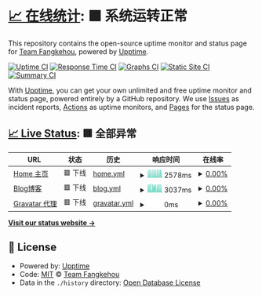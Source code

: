 # [📈 在线统计](https://status.fangkehou.eu.org): <!--在线统计--> **🟩 系统运转正常**

This repository contains the open-source uptime monitor and status page for [Team Fangkehou](https://www.fangkehou.eu.org), powered by [Upptime](https://github.com/upptime/upptime).

[![Uptime CI](https://github.com/fangkehou-team/fangkehou_status/workflows/Uptime%20CI/badge.svg)](https://github.com/fangkehou-team/fangkehou_status/actions?query=workflow%3A%22Uptime+CI%22)
[![Response Time CI](https://github.com/fangkehou-team/fangkehou_status/workflows/Response%20Time%20CI/badge.svg)](https://github.com/fangkehou-team/fangkehou_status/actions?query=workflow%3A%22Response+Time+CI%22)
[![Graphs CI](https://github.com/fangkehou-team/fangkehou_status/workflows/Graphs%20CI/badge.svg)](https://github.com/fangkehou-team/fangkehou_status/actions?query=workflow%3A%22Graphs+CI%22)
[![Static Site CI](https://github.com/fangkehou-team/fangkehou_status/workflows/Static%20Site%20CI/badge.svg)](https://github.com/fangkehou-team/fangkehou_status/actions?query=workflow%3A%22Static+Site+CI%22)
[![Summary CI](https://github.com/fangkehou-team/fangkehou_status/workflows/Summary%20CI/badge.svg)](https://github.com/fangkehou-team/fangkehou_status/actions?query=workflow%3A%22Summary+CI%22)

With [Upptime](https://upptime.js.org), you can get your own unlimited and free uptime monitor and status page, powered entirely by a GitHub repository. We use [Issues](https://github.com/fangkehou-team/fangkehou_status/issues) as incident reports, [Actions](https://github.com/fangkehou-team/fangkehou_status/actions) as uptime monitors, and [Pages](https://status.fangkehou.eu.org) for the status page.

## [📈 Live Status](https://demo.upptime.js.org): <!--live status--> **🟥 全部异常**

<!--start: status pages-->
<!-- This summary is generated by Upptime (https://github.com/upptime/upptime) -->
<!-- Do not edit this manually, your changes will be overwritten -->
<!-- prettier-ignore -->
| URL | 状态 | 历史 | 响应时间 | 在线率 |
| --- | ------ | ------- | ------------- | ------ |
| <img alt="" src="https://icons.duckduckgo.com/ip3/www.fangkehou.eu.org.ico" height="13"> [Home 主页](https://www.fangkehou.eu.org) | 🟥 下线 | [home.yml](https://github.com/fangkehou-team/fangkehou-status/commits/HEAD/history/home.yml) | <details><summary><img alt="响应时间图表" src="./graphs/home/response-time-week.png" height="20"> 2578ms</summary><br><a href="https://status.fangkehou.eu.org/history/home"><img alt="响应时间 2039" src="https://img.shields.io/endpoint?url=https%3A%2F%2Fraw.githubusercontent.com%2Ffangkehou-team%2Ffangkehou-status%2FHEAD%2Fapi%2Fhome%2Fresponse-time.json"></a><br><a href="https://status.fangkehou.eu.org/history/home"><img alt="日均响应时间 3069" src="https://img.shields.io/endpoint?url=https%3A%2F%2Fraw.githubusercontent.com%2Ffangkehou-team%2Ffangkehou-status%2FHEAD%2Fapi%2Fhome%2Fresponse-time-day.json"></a><br><a href="https://status.fangkehou.eu.org/history/home"><img alt="周均响应时间 2578" src="https://img.shields.io/endpoint?url=https%3A%2F%2Fraw.githubusercontent.com%2Ffangkehou-team%2Ffangkehou-status%2FHEAD%2Fapi%2Fhome%2Fresponse-time-week.json"></a><br><a href="https://status.fangkehou.eu.org/history/home"><img alt="月均响应时间 2537" src="https://img.shields.io/endpoint?url=https%3A%2F%2Fraw.githubusercontent.com%2Ffangkehou-team%2Ffangkehou-status%2FHEAD%2Fapi%2Fhome%2Fresponse-time-month.json"></a><br><a href="https://status.fangkehou.eu.org/history/home"><img alt="年均响应时间 2039" src="https://img.shields.io/endpoint?url=https%3A%2F%2Fraw.githubusercontent.com%2Ffangkehou-team%2Ffangkehou-status%2FHEAD%2Fapi%2Fhome%2Fresponse-time-year.json"></a></details> | <details><summary><a href="https://status.fangkehou.eu.org/history/home">0.00%</a></summary><a href="https://status.fangkehou.eu.org/history/home"><img alt="在线率 63.56%" src="https://img.shields.io/endpoint?url=https%3A%2F%2Fraw.githubusercontent.com%2Ffangkehou-team%2Ffangkehou-status%2FHEAD%2Fapi%2Fhome%2Fuptime.json"></a><br><a href="https://status.fangkehou.eu.org/history/home"><img alt="日均在线率 0.00%" src="https://img.shields.io/endpoint?url=https%3A%2F%2Fraw.githubusercontent.com%2Ffangkehou-team%2Ffangkehou-status%2FHEAD%2Fapi%2Fhome%2Fuptime-day.json"></a><br><a href="https://status.fangkehou.eu.org/history/home"><img alt="周均在线率 0.00%" src="https://img.shields.io/endpoint?url=https%3A%2F%2Fraw.githubusercontent.com%2Ffangkehou-team%2Ffangkehou-status%2FHEAD%2Fapi%2Fhome%2Fuptime-week.json"></a><br><a href="https://status.fangkehou.eu.org/history/home"><img alt="月均在线率 0.00%" src="https://img.shields.io/endpoint?url=https%3A%2F%2Fraw.githubusercontent.com%2Ffangkehou-team%2Ffangkehou-status%2FHEAD%2Fapi%2Fhome%2Fuptime-month.json"></a><br><a href="https://status.fangkehou.eu.org/history/home"><img alt="年均在线率 63.56%" src="https://img.shields.io/endpoint?url=https%3A%2F%2Fraw.githubusercontent.com%2Ffangkehou-team%2Ffangkehou-status%2FHEAD%2Fapi%2Fhome%2Fuptime-year.json"></a></details>
| <img alt="" src="https://icons.duckduckgo.com/ip3/blog.fangkehou.eu.org.ico" height="13"> [Blog博客](https://blog.fangkehou.eu.org) | 🟥 下线 | [blog.yml](https://github.com/fangkehou-team/fangkehou-status/commits/HEAD/history/blog.yml) | <details><summary><img alt="响应时间图表" src="./graphs/blog/response-time-week.png" height="20"> 3037ms</summary><br><a href="https://status.fangkehou.eu.org/history/blog"><img alt="响应时间 2808" src="https://img.shields.io/endpoint?url=https%3A%2F%2Fraw.githubusercontent.com%2Ffangkehou-team%2Ffangkehou-status%2FHEAD%2Fapi%2Fblog%2Fresponse-time.json"></a><br><a href="https://status.fangkehou.eu.org/history/blog"><img alt="日均响应时间 2035" src="https://img.shields.io/endpoint?url=https%3A%2F%2Fraw.githubusercontent.com%2Ffangkehou-team%2Ffangkehou-status%2FHEAD%2Fapi%2Fblog%2Fresponse-time-day.json"></a><br><a href="https://status.fangkehou.eu.org/history/blog"><img alt="周均响应时间 3037" src="https://img.shields.io/endpoint?url=https%3A%2F%2Fraw.githubusercontent.com%2Ffangkehou-team%2Ffangkehou-status%2FHEAD%2Fapi%2Fblog%2Fresponse-time-week.json"></a><br><a href="https://status.fangkehou.eu.org/history/blog"><img alt="月均响应时间 2568" src="https://img.shields.io/endpoint?url=https%3A%2F%2Fraw.githubusercontent.com%2Ffangkehou-team%2Ffangkehou-status%2FHEAD%2Fapi%2Fblog%2Fresponse-time-month.json"></a><br><a href="https://status.fangkehou.eu.org/history/blog"><img alt="年均响应时间 2808" src="https://img.shields.io/endpoint?url=https%3A%2F%2Fraw.githubusercontent.com%2Ffangkehou-team%2Ffangkehou-status%2FHEAD%2Fapi%2Fblog%2Fresponse-time-year.json"></a></details> | <details><summary><a href="https://status.fangkehou.eu.org/history/blog">0.00%</a></summary><a href="https://status.fangkehou.eu.org/history/blog"><img alt="在线率 63.57%" src="https://img.shields.io/endpoint?url=https%3A%2F%2Fraw.githubusercontent.com%2Ffangkehou-team%2Ffangkehou-status%2FHEAD%2Fapi%2Fblog%2Fuptime.json"></a><br><a href="https://status.fangkehou.eu.org/history/blog"><img alt="日均在线率 0.00%" src="https://img.shields.io/endpoint?url=https%3A%2F%2Fraw.githubusercontent.com%2Ffangkehou-team%2Ffangkehou-status%2FHEAD%2Fapi%2Fblog%2Fuptime-day.json"></a><br><a href="https://status.fangkehou.eu.org/history/blog"><img alt="周均在线率 0.00%" src="https://img.shields.io/endpoint?url=https%3A%2F%2Fraw.githubusercontent.com%2Ffangkehou-team%2Ffangkehou-status%2FHEAD%2Fapi%2Fblog%2Fuptime-week.json"></a><br><a href="https://status.fangkehou.eu.org/history/blog"><img alt="月均在线率 0.00%" src="https://img.shields.io/endpoint?url=https%3A%2F%2Fraw.githubusercontent.com%2Ffangkehou-team%2Ffangkehou-status%2FHEAD%2Fapi%2Fblog%2Fuptime-month.json"></a><br><a href="https://status.fangkehou.eu.org/history/blog"><img alt="年均在线率 63.57%" src="https://img.shields.io/endpoint?url=https%3A%2F%2Fraw.githubusercontent.com%2Ffangkehou-team%2Ffangkehou-status%2FHEAD%2Fapi%2Fblog%2Fuptime-year.json"></a></details>
| <img alt="" src="https://icons.duckduckgo.com/ip3/gravatar.fangkehou.eu.org.ico" height="13"> [Gravatar 代理](https://gravatar.fangkehou.eu.org) | 🟥 下线 | [gravatar.yml](https://github.com/fangkehou-team/fangkehou-status/commits/HEAD/history/gravatar.yml) | <details><summary><img alt="响应时间图表" src="./graphs/gravatar/response-time-week.png" height="20"> 0ms</summary><br><a href="https://status.fangkehou.eu.org/history/gravatar"><img alt="响应时间 1267" src="https://img.shields.io/endpoint?url=https%3A%2F%2Fraw.githubusercontent.com%2Ffangkehou-team%2Ffangkehou-status%2FHEAD%2Fapi%2Fgravatar%2Fresponse-time.json"></a><br><a href="https://status.fangkehou.eu.org/history/gravatar"><img alt="日均响应时间 0" src="https://img.shields.io/endpoint?url=https%3A%2F%2Fraw.githubusercontent.com%2Ffangkehou-team%2Ffangkehou-status%2FHEAD%2Fapi%2Fgravatar%2Fresponse-time-day.json"></a><br><a href="https://status.fangkehou.eu.org/history/gravatar"><img alt="周均响应时间 0" src="https://img.shields.io/endpoint?url=https%3A%2F%2Fraw.githubusercontent.com%2Ffangkehou-team%2Ffangkehou-status%2FHEAD%2Fapi%2Fgravatar%2Fresponse-time-week.json"></a><br><a href="https://status.fangkehou.eu.org/history/gravatar"><img alt="月均响应时间 0" src="https://img.shields.io/endpoint?url=https%3A%2F%2Fraw.githubusercontent.com%2Ffangkehou-team%2Ffangkehou-status%2FHEAD%2Fapi%2Fgravatar%2Fresponse-time-month.json"></a><br><a href="https://status.fangkehou.eu.org/history/gravatar"><img alt="年均响应时间 1267" src="https://img.shields.io/endpoint?url=https%3A%2F%2Fraw.githubusercontent.com%2Ffangkehou-team%2Ffangkehou-status%2FHEAD%2Fapi%2Fgravatar%2Fresponse-time-year.json"></a></details> | <details><summary><a href="https://status.fangkehou.eu.org/history/gravatar">0.00%</a></summary><a href="https://status.fangkehou.eu.org/history/gravatar"><img alt="在线率 39.09%" src="https://img.shields.io/endpoint?url=https%3A%2F%2Fraw.githubusercontent.com%2Ffangkehou-team%2Ffangkehou-status%2FHEAD%2Fapi%2Fgravatar%2Fuptime.json"></a><br><a href="https://status.fangkehou.eu.org/history/gravatar"><img alt="日均在线率 0.00%" src="https://img.shields.io/endpoint?url=https%3A%2F%2Fraw.githubusercontent.com%2Ffangkehou-team%2Ffangkehou-status%2FHEAD%2Fapi%2Fgravatar%2Fuptime-day.json"></a><br><a href="https://status.fangkehou.eu.org/history/gravatar"><img alt="周均在线率 0.00%" src="https://img.shields.io/endpoint?url=https%3A%2F%2Fraw.githubusercontent.com%2Ffangkehou-team%2Ffangkehou-status%2FHEAD%2Fapi%2Fgravatar%2Fuptime-week.json"></a><br><a href="https://status.fangkehou.eu.org/history/gravatar"><img alt="月均在线率 0.00%" src="https://img.shields.io/endpoint?url=https%3A%2F%2Fraw.githubusercontent.com%2Ffangkehou-team%2Ffangkehou-status%2FHEAD%2Fapi%2Fgravatar%2Fuptime-month.json"></a><br><a href="https://status.fangkehou.eu.org/history/gravatar"><img alt="年均在线率 39.09%" src="https://img.shields.io/endpoint?url=https%3A%2F%2Fraw.githubusercontent.com%2Ffangkehou-team%2Ffangkehou-status%2FHEAD%2Fapi%2Fgravatar%2Fuptime-year.json"></a></details>

<!--end: status pages-->

[**Visit our status website →**](https://status.fangkehou.eu.org)

## 📄 License

- Powered by: [Upptime](https://github.com/upptime/upptime)
- Code: [MIT](./LICENSE) © [Team Fangkehou](https://www.fangkehou.eu.org)
- Data in the `./history` directory: [Open Database License](https://opendatacommons.org/licenses/odbl/1-0/)
